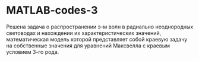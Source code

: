 # MATLAB-codes-3
Решена задача о распространении э-м волн в радиально неоднородных световодах и нахождении их характеристических значений, математическая модель которой представляет собой краевую задачу на собственные значения для уравнений Максвелла с краевым условием 3-го рода.
